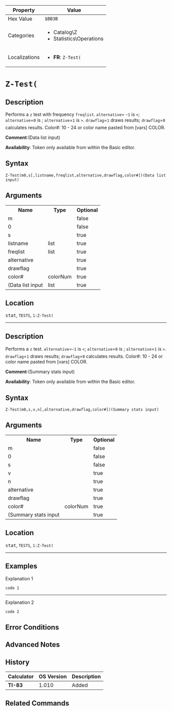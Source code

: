 | Property      | Value |
|---------------|-------|
| Hex Value     | `$BB3B`|
| Categories    | <ul><li>Catalog\Z</li><li>Statistics\Operations</li></ul> |
| Localizations | <ul><li><b>FR</b>: `Z-Test(`</li></ul> |

# `Z-Test(`

## Description
Performs a `z` test with frequency `freqlist`. `alternative`= -`1` is `<`; `alternative`=`0` is ; `alternative`=`1` is `>`. `drawflag`=`1` draws results; `drawflag`=`0` calculates results.
Color#: 10 - 24 or color name pasted from [vars] COLOR.

<b>Comment</b>:(Data list input)

<b>Availability</b>: Token only available from within the Basic editor.

## Syntax
`Z-Test(m0,s[,listname,freqlist,alternative,drawflag,color#])(Data list input)`

## Arguments
<table>
<tr><th>Name</th><th>Type</th><th>Optional</th></tr>

<tr><td>m</td><td></td><td>false</td></tr>

<tr><td>0</td><td></td><td>false</td></tr>

<tr><td>s</td><td></td><td>true</td></tr>

<tr><td>listname</td><td>list</td><td>true</td></tr>

<tr><td>freqlist</td><td>list</td><td>true</td></tr>

<tr><td>alternative</td><td></td><td>true</td></tr>

<tr><td>drawflag</td><td></td><td>true</td></tr>

<tr><td>color#</td><td>colorNum</td><td>true</td></tr>

<tr><td>(Data list input</td><td>list</td><td>true</td></tr>

</table>

## Location
<kbd>stat</kbd>, `TESTS`, `1:Z-Test(`
<hr>

## Description
Performs a `z` test. `alternative`=-`1` is `<`; `alternative`=`0` is ; `alternative`=`1` is `>`. `drawflag`=`1` draws results; `drawflag`=`0` calculates results.
Color#: 10 - 24 or color name pasted from [vars] COLOR.

<b>Comment</b>:(Summary stats input)

<b>Availability</b>: Token only available from within the Basic editor.

## Syntax
`Z-Test(m0,s,v,n[,alternative,drawflag,color#])(Summary stats input)`

## Arguments
<table>
<tr><th>Name</th><th>Type</th><th>Optional</th></tr>

<tr><td>m</td><td></td><td>false</td></tr>

<tr><td>0</td><td></td><td>false</td></tr>

<tr><td>s</td><td></td><td>false</td></tr>

<tr><td>v</td><td></td><td>true</td></tr>

<tr><td>n</td><td></td><td>true</td></tr>

<tr><td>alternative</td><td></td><td>true</td></tr>

<tr><td>drawflag</td><td></td><td>true</td></tr>

<tr><td>color#</td><td>colorNum</td><td>true</td></tr>

<tr><td>(Summary stats input</td><td></td><td>true</td></tr>

</table>

## Location
<kbd>stat</kbd>, `TESTS`, `1:Z-Test(`
<hr>

## Examples

Explanation 1
```ti-basic
code 1
```
---
Explanation 2
```ti-basic
code 2
```

## Error Conditions


## Advanced Notes


## History
| Calculator | OS Version | Description |
|------------|------------|-------------|
| <b>TI-83</b> | 1.010 | Added

## Related Commands

    